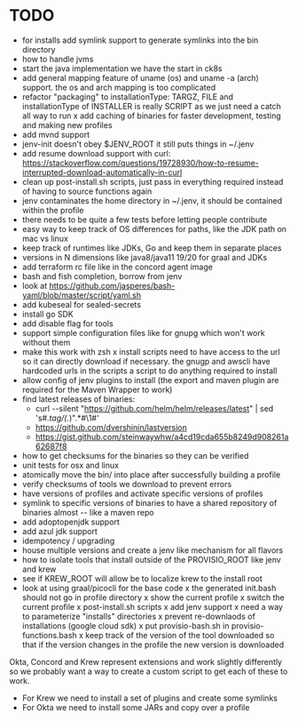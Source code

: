 # TODO

- for installs add symlink support to generate symlinks into the bin directory
- how to handle jvms
- start the java implementation we have the start in ck8s
- add general mapping feature of uname (os) and uname -a (arch) support. the os and arch mapping is too complicated
- refactor "packaging" to installationType: TARGZ, FILE and installationType of INSTALLER is really SCRIPT as we just need a catch all way to run
x add caching of binaries for faster development, testing and making new profiles
- add mvnd support
- jenv-init doesn't obey $JENV_ROOT it still puts things in ~/.jenv
- add resume download support with curl: https://stackoverflow.com/questions/19728930/how-to-resume-interrupted-download-automatically-in-curl
- clean up post-install.sh scripts, just pass in everything required instead of having to source functions again
- jenv contaminates the home directory in ~/.jenv, it should be contained within the profile
- there needs to be quite a few tests before letting people contribute
- easy way to keep track of OS differences for paths, like the JDK path on mac vs linux
- keep track of runtimes like JDKs, Go and keep them in separate places
- versions in N dimensions like java8/java11 19/20 for graal and JDKs
- add terraform rc file like in the concord agent image
- bash and fish completion, borrow from jenv
- look at https://github.com/jasperes/bash-yaml/blob/master/script/yaml.sh
- add kubeseal for sealed-secrets
- install go SDK
- add disable flag for tools
- support simple configuration files like for gnupg which won't work without them
- make this work with zsh
x install scripts need to have access to the url so it can directly download if necessary. the gnugp and awscli have hardcoded urls in the scripts
a script to do anything required to install
- allow config of jenv plugins to install (the export and maven plugin are required for the Maven Wrapper to work)
- find latest releases of binaries:
  - curl --silent "https://github.com/helm/helm/releases/latest" | sed 's#.*tag/\(.*\)\".*#\1#'
  - https://github.com/dvershinin/lastversion
  - https://gist.github.com/steinwaywhw/a4cd19cda655b8249d908261a62687f8
- how to get checksums for the binaries so they can be verified
- unit tests for osx and linux
- atomically move the bin/ into place after successfully building a profile
- verify checksums of tools we download to prevent errors
- have versions of profiles and activate specific versions of profiles
- symlink to specific versions of binaries to have a shared repository of binaries almost -- like a maven repo
- add adoptopenjdk support
- add azul jdk support
- idempotency / upgrading
- house multiple versions and create a jenv like mechanism for all flavors
- how to isolate tools that install outside of the PROVISIO_ROOT like jenv and krew
- see if KREW_ROOT will allow be to localize krew to the install root
- look at using graal/picocli for the base code
x the generated init.bash should not go in profile directory
x show the current profile
x switch the current profile
x post-install.sh scripts
x add jenv support
x need a way to parameterize "installs" directories
x prevent re-downlaods of installations (google cloud sdk)
x put provisio-bash.sh in provisio-functions.bash
x keep track of the version of the tool downloaded so that if the version changes in the profile the new version is downloaded

Okta, Concord and Krew represent extensions and work slightly differently so we probably want a way to create a custom script to get each of these to work.

- For Krew we need to install a set of plugins and create some symlinks
- For Okta we need to install some JARs and copy over a profile
